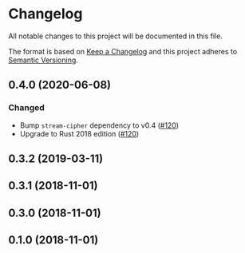 # Changelog

All notable changes to this project will be documented in this file.

The format is based on [Keep a Changelog](https://keepachangelog.com/en/1.0.0/)
and this project adheres to [Semantic Versioning](https://semver.org/spec/v2.0.0.html).

## 0.4.0 (2020-06-08)
### Changed
- Bump `stream-cipher` dependency to v0.4 ([#120])
- Upgrade to Rust 2018 edition ([#120])

[#120]: https://github.com/RustCrypto/stream-ciphers/pull/120

## 0.3.2 (2019-03-11)

## 0.3.1 (2018-11-01)

## 0.3.0 (2018-11-01)

## 0.1.0 (2018-11-01)
